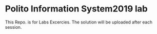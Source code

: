 # Polito Information System2019 lab
This Repo. is for Labs Excercies. The solution will be uploaded after each session.
